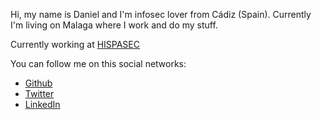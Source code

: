 Hi, my name is Daniel and I'm infosec lover from Cádiz (Spain). Currently I'm living on Malaga where I work and do my stuff.

Currently working at [HISPASEC](https://www.hispasec.com/)

You can follow me on this social networks:

*	[Github](https://github.com/sysdevploit)
*	[Twitter](https://twitter.com/devploit)
*	[LinkedIn](https://www.linkedin.com/in/daniel-pua/)
